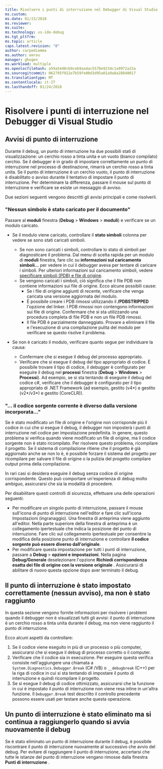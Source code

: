 ```yaml
---
title: Risolvere i punti di interruzione nel Debugger di Visual Studio | Documenti Microsoft
ms.custom: 
ms.date: 01/23/2018
ms.reviewer: 
ms.suite: 
ms.technology: vs-ide-debug
ms.tgt_pltfrm: 
ms.topic: article
caps.latest.revision: "0"
author: carpediemma
ms.author: emrou
manager: ghogen
ms.workload: multiple
ms.openlocfilehash: a59a5448cb9ceb9aa4ac5578e9234c1a9972a15a
ms.sourcegitcommit: 062795f922e7b59fe00d3d95a01a9a8a28840017
ms.translationtype: MT
ms.contentlocale: it-IT
ms.lasthandoff: 01/24/2018
---
```

# <a name="troubleshoot-breakpoints-in-the-visual-studio-debugger"></a>Risolvere i punti di interruzione nel Debugger di Visual Studio

## <a name="breakpoint-warnings"></a>Avvisi di punto di interruzione

Durante il debug, un punto di interruzione ha due possibili stati di visualizzazione: un cerchio rosso a tinta unita e un vuoto (bianco compilato) cerchio. Se il debugger è in grado di impostare correttamente un punto di interruzione nel processo di destinazione, rimarrà un cerchio rosso a tinta unita. Se il punto di interruzione è un cerchio vuoto, il punto di interruzione è disabilitato o avviso durante il tentativo di impostare il punto di interruzione. Per determinare la differenza, passare il mouse sul punto di interruzione e verificare se esiste un messaggio di avviso.

Due sezioni seguenti vengono descritti gli avvisi principali e come risolverli. 

### <a name="no-symbols-have-been-loaded-for-this-document"></a>"Nessun simbolo è stato caricato per il documento" 

Passare al **moduli** finestra (**Debug** > **Windows** > **moduli**) e verificare se un modulo caricato.  
* Se il modulo viene caricato, controllare il **stato simboli** colonna per vedere se sono stati caricati simboli. 
  * Se non sono caricati i simboli, controllare lo stato di simboli per diagnosticare il problema. Dal menu di scelta rapida per un modulo di **moduli** finestra, fare clic su **informazioni sul caricamento simboli...**  per vedere in cui il debugger aveva per tentare di caricare i simboli. Per ulteriori informazioni sul caricamento simboli, vedere [specificare simboli (PDB) e file di origine](../debugger/specify-symbol-dot-pdb-and-source-files-in-the-visual-studio-debugger.md).  
  * Se vengono caricati i simboli, ciò significa che il file PDB non contiene informazioni sui file di origine. Ecco alcune possibili cause: 
    * Se i file di origine aggiunti di recente, verificare che venga caricata una versione aggiornata del modulo.  
    * È possibile creare i PDB rimossi utilizzando il **/PDBSTRIPPED** l'opzione del linker. I PDB rimossi non contengono informazioni sui file di origine. Confermare che si sta utilizzando una procedura completa di file PDB e non un file PDB rimossi.  
    * Il file PDB è parzialmente danneggiato. Provare a eliminare il file e l'esecuzione di una compilazione pulita del modulo per verificare se questo risolve il problema. 

* Se non è caricato il modulo, verificare quanto segue per individuare la causa: 
  * Confermare che si esegue il debug del processo appropriato. 
  * Verificare che si esegue il debug del tipo appropriato di codice. È possibile trovare il tipo di codice, il debugger è configurato per eseguire il debug nel **processi** finestra (**Debug** > **Windows**  >  **Processi**). Ad esempio, se si sta tentando di eseguire il debug del codice c#, verificare che il debugger è configurato per il tipo appropriato di .NET Framework (ad esempio, gestito (v4\*) e gestito (v2\*/v3\*) e gestito (CoreCLR)). 

### <a name="-the-current-source-code-is-different-from-the-version-built-into"></a>"… il codice sorgente corrente è diverso dalla versione incorporata..." 

Se è stato modificato un file di origine e l'origine non corrisponde più il codice in cui che si esegue il debug, il debugger non imposterà i punti di interruzione nel codice per impostazione predefinita. In genere, questo problema si verifica quando viene modificato un file di origine, ma il codice sorgente non è stato ricompilato. Per risolvere questo problema, ricompilare il progetto. Se il sistema di compilazione ritiene che il progetto è già aggiornato anche se non lo è, è possibile forzare il sistema del progetto per ricompilare per salvare il file di origine o la pulizia del progetto compilare output prima della compilazione. 

In rari casi si desidera eseguire il debug senza codice di origine corrispondente. Questo può comportare un'esperienza di debug molto ambiguo, assicurarsi che sia la modalità di procedere.  

Per disabilitare questi controlli di sicurezza, effettuare una delle operazioni seguenti: 
* Per modificare un singolo punto di interruzione, passare il mouse sull'icona di punto di interruzione nell'editor e fare clic sull'icona Impostazioni (ingranaggio). Una finestra di anteprima viene aggiunto all'editor. Nella parte superiore della finestra di anteprima è un collegamento ipertestuale che indica la posizione del punto di interruzione. Fare clic sul collegamento ipertestuale per consentire la modifica della posizione punto di interruzione e controllare **il codice sorgente può essere diverso dall'originale**.
* Per modificare questa impostazione per tutti i punti di interruzione, passare a **Debug** > **opzioni e impostazioni**. Nella pagina **Debug/Generale** deselezionare l'opzione **Richiedi corrispondenza esatta dei file di origine con la versione originale** . Assicurarsi di abilitare di nuovo questa opzione dopo aver terminato il debug. 

## <a name="the-breakpoint-was-successfully-set-no-warning-but-didnt-hit"></a>Il punto di interruzione è stato impostato correttamente (nessun avviso), ma non è stato raggiunto 

In questa sezione vengono fornite informazioni per risolvere i problemi quando il debugger non è visualizzati tutti gli avvisi: il punto di interruzione è un cerchio rosso a tinta unita durante il debug, ma non viene raggiunto il punto di interruzione. 

Ecco alcuni aspetti da controllare: 
1. Se il codice viene eseguito in più di un processo o più computer, assicurarsi che si esegue il debug di processo corretto o il computer.  
2. Verificare che il codice sia in esecuzione. Per eseguire questa verifica consiste nell'aggiungere una chiamata a `System.Diagnostics.Debugger.Break` (C# /VB) o `__debugbreak` (C++) per la riga di codice in cui si sta tentando di impostare il punto di interruzione e quindi ricompilare il progetto. 
3. Se si esegue il debug di codice ottimizzato, assicurarsi che la funzione in cui è impostato il punto di interruzione non viene resa inline in un'altra funzione. Il `Debugger.Break` test descritto il controllo precedente possono essere usati per testare anche questa operazione. 

## <a name="i-deleted-a-breakpoint-but-i-continue-to-hit-it-when-i-start-debugging-again"></a>Un punto di interruzione è stato eliminato ma si continua a raggiungerlo quando si avvia nuovamente il debug 

Se è stato eliminato un punto di interruzione durante il debug, è possibile riscontrare il punto di interruzione nuovamente al successivo che avvio del debug. Per evitare di raggiungere il punto di interruzione, accertarsi che tutte le istanze del punto di interruzione vengano rimosse dalla finestra **Punti di interruzione** .  

